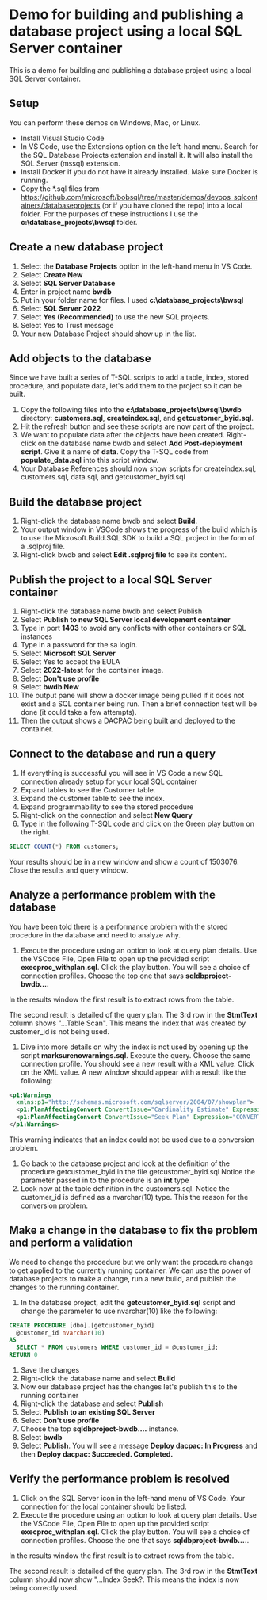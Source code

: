 # Demo for building and publishing a database project using a local SQL Server container

This is a demo for building and publishing a database project using a local SQL Server container.

## Setup

You can perform these demos on Windows, Mac, or Linux.

- Install Visual Studio Code
- In VS Code, use the Extensions option on the left-hand menu. Search for the SQL Database Projects extension and install it. It will also install the SQL Server (mssql) extension.
- Install Docker if you do not have it already installed. Make sure Docker is running.
- Copy the *.sql files from <https://github.com/microsoft/bobsql/tree/master/demos/devops_sqlcontainers/databaseprojects> (or if you have cloned the repo) into a local folder. For the purposes of these instructions I use the **c:\database_projects\bwsql** folder.

## Create a new database project

1. Select the **Database Projects** option in the left-hand menu in VS Code.
1. Select **Create New**
1. Select **SQL Server Database**
1. Enter in project name **bwdb**
1. Put in your folder name for files. I used **c:\database_projects\bwsql**
1. Select **SQL Server 2022**
1. Select **Yes (Recommended)** to use the new SQL projects.
1. Select Yes to Trust message
1. Your new Database Project should show up in the list.

## Add objects to the database

Since we have built a series of T-SQL scripts to add a table, index, stored procedure, and populate data, let's add them to the project so it can be built.

1. Copy the following files into the **c:\database_projects\bwsql\bwdb** directory: **customers.sql**, **createindex.sql**, and **getcustomer_byid.sql**.
1. Hit the refresh button and see these scripts are now part of the project.
1. We want to populate data after the objects have been created. Right-click on the database name bwdb and select **Add Post-deployment script**. Give it a name of **data**. Copy the T-SQL code from **populate_data.sql** into this script window.
1. Your Database References should now show scripts for createindex.sql, customers.sql, data.sql, and getcustomer_byid.sql

## Build the database project

1. Right-click the database name bwdb and select **Build**.
1. Your output window in VSCode shows the progress of the build which is to use the Microsoft.Build.SQL SDK to build a SQL project in the form of a .sqlproj file.
1. Right-click bwdb and select **Edit .sqlproj file** to see its content.

## Publish the project to a local SQL Server container

1. Right-click the database name bwdb and select Publish
1. Select **Publish to new SQL Server local development container**
1. Type in port **1403** to avoid any conflicts with other containers or SQL instances
1. Type in a password for the sa login.
1. Select **Microsoft SQL Server**
1. Select Yes to accept the EULA
1. Select **2022-latest** for the container image.
1. Select **Don't use profile**
1. Select **bwdb New**
1. The output pane will show a docker image being pulled if it does not exist and a SQL container being run. Then a brief connection test will be done (it could take a few attempts).
1. Then the output shows a DACPAC being built and deployed to the container.

## Connect to the database and run a query

1. If everything is successful you will see in VS Code a new SQL connection already setup for your local SQL container
1. Expand tables to see the Customer table.
1. Expand the customer table to see the index.
1. Expand programmability to see the stored procedure
1. Right-click on the connection and select **New Query**
1. Type in the following T-SQL code and click on the Green play button on the right.

```sql
SELECT COUNT(*) FROM customers;
```

Your results should be in a new window and show a count of 1503076. Close the results and query window.

## Analyze a performance problem with the database

You have been told there is a performance problem with the stored procedure in the database and need to analyze why.

1. Execute the procedure using an option to look at query plan details. Use the VSCode File, Open File to open up the provided script **execproc_withplan.sql**. Click the play button. You will see a choice of connection profiles. Choose the top one that says **sqldbproject-bwdb....**

In the results window the first result is to extract rows from the table.

The second result is detailed of the query plan. The 3rd row in the **StmtText** column shows "...Table Scan". This means the index that was created by customer_id is not being used.

1. Dive into more details on why the index is not used by opening up the script **marksurenowarnings.sql**. Execute the query. Choose the same connection profile. You should see a new result with a XML value. Click on the XML value. A new window should appear with a result like the following:

```xml
<p1:Warnings 
  xmlns:p1="http://schemas.microsoft.com/sqlserver/2004/07/showplan">
  <p1:PlanAffectingConvert ConvertIssue="Cardinality Estimate" Expression="CONVERT_IMPLICIT(int,[bwdb].[dbo].[customers].[customer_id],0)" />
  <p1:PlanAffectingConvert ConvertIssue="Seek Plan" Expression="CONVERT_IMPLICIT(int,[bwdb].[dbo].[customers].[customer_id],0)=[@customer_id]" />
</p1:Warnings>
```
This warning indicates that an index could not be used due to a conversion problem.

1. Go back to the database project and look at the definition of the procedure getcustomer_byid in the file getcustomer_byid.sql Notice the parameter passed in to the procedure is an **int** type
1. Look now at the table definition in the customers.sql. Notice the customer_id is defined as a nvarchar(10) type. This the reason for the conversion problem.

## Make a change in the database to fix the problem and perform a validation

We need to change the procedure but we only want the procedure change to get applied to the currently running container.  We can use the power of database projects to make a change, run a new build, and publish the changes to the running container.

1. In the database project, edit the **getcustomer_byid.sql** script and change the parameter to use nvarchar(10) like the following:

```sql
CREATE PROCEDURE [dbo].[getcustomer_byid]
  @customer_id nvarchar(10)
AS
  SELECT * FROM customers WHERE customer_id = @customer_id;
RETURN 0
```
1. Save the changes
1. Right-click the database name and select **Build**
1. Now our database project has the changes let's publish this to the running container
1. Right-click the database and select **Publish**
1. Select **Publish to an existing SQL Server**
1. Select **Don't use profile**
1. Choose the top **sqldbproject-bwdb....** instance.
1. Select **bwdb**
1. Select **Publish**. You will see a message **Deploy dacpac: In Progress** and then **Deploy dacpac: Succeeded. Completed.**

## Verify the performance problem is resolved

1. Click on the SQL Server icon in the left-hand menu of VS Code. Your connection for the local container should be listed.
1. Execute the procedure using an option to look at query plan details. Use the VSCode File, Open File to open up the provided script **execproc_withplan.sql**. Click the play button. You will see a choice of connection profiles. Choose the one that says **sqldbproject-bwdb....**.

In the results window the first result is to extract rows from the table.

The second result is detailed of the query plan. The 3rd row in the **StmtText** column should now show "...Index Seek?. This means the index is now being correctly used.